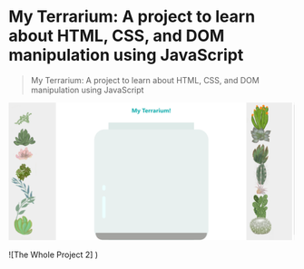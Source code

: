# My Terrarium: A project to learn about HTML, CSS, and DOM manipulation using JavaScript



> My Terrarium: A project to learn about HTML, CSS, and DOM manipulation using JavaScript 



![The Whole Project](https://github.com/Sadraw/Terrarium-Project/blob/main/images/Terrarium.png)

![The Whole Project 2] )